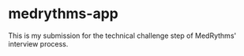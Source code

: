 # medrythms-app
This is my submission for the technical challenge step of MedRythms' interview process.
